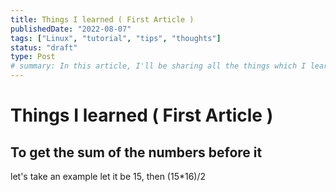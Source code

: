 ```yaml
---
title: Things I learned ( First Article )
publishedDate: "2022-08-07"
tags: ["Linux", "tutorial", "tips", "thoughts"]
status: "draft"
type: Post
# summary: In this article, I'll be sharing all the things which I learned these days within 8th Sept to 15th Sept.
---
```


# Things I learned ( First Article )

## To get the sum of the numbers before it

let's take an example let it be 15,
then (15\*16)/2
